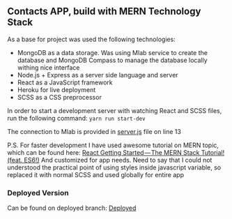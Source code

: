 ## Contacts APP, build with MERN Technology Stack

As a base for project was used the following technologies:
 - MongoDB as a data storage. Was using Mlab service to create the database and MongoDB Compass to manage the database locally withing nice interface
 - Node.js + Express as a server side language and server
 - React as a JavaScript framework
 - Heroku for live deployment
 - SCSS as a CSS preprocessor


In order to start a development server with watching React and SCSS files, run the following command:
`yarn run start-dev`

The connection to Mlab is provided in [server.js](/server.js#L14) file on line 13


P.S. For faster development I have used awesome tutorial on MERN topic, which can be found here:
[React Getting Started — The MERN Stack Tutorial! (feat. ES6!)](https://medium.com/@bryantheastronaut/react-getting-started-the-mern-stack-tutorial-feat-es6-de1a2886be50)
And customized for app needs.
Need to say that I could not understood the practical point of using styles inside javascript variable, so replaced it with normal SCSS and used globally for entire app


### Deployed Version
Can be found on deployed branch:
[Deployed](/tree/deployed)
